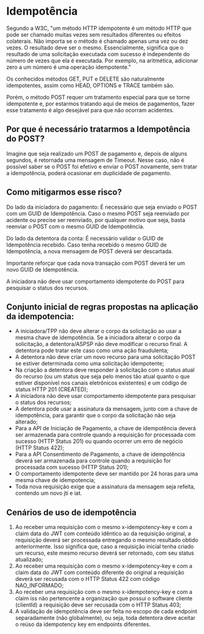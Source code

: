# Idempotência

Segundo a W3C, "um método HTTP idempotente é um método HTTP que pode ser chamado muitas vezes sem resultados diferentes ou efeitos colaterais. Não importa se o método é chamado apenas uma vez ou dez vezes. O resultado deve ser o mesmo. Essencialmente, significa que o resultado de uma solicitação executada com sucesso é independente do número de vezes que ela é executada. Por exemplo, na aritmética, adicionar zero a um número é uma operação idempotente."

Os conhecidos métodos GET, PUT e DELETE são naturalmente idempotentes, assim como HEAD, OPTIONS e TRACE também são.

Porém, o método POST requer um tratamento especial para que se torne idempotente e, por estarmos tratando aqui de meios de pagamentos, fazer esse tratamento é algo desejável para que não ocorram acidentes.

## Por que é necessário tratarmos a Idempotência do POST?

Imagine que seja realizado um POST de pagamento e, depois de alguns segundos, é retornada uma mensagem de Timeout. Nesse caso, não é possível saber se o POST foi efetivo e enviar o POST novamente, sem tratar a idempotência, poderá ocasionar em duplicidade de pagamento.

## Como mitigarmos esse risco?

Do lado da iniciadora do pagamento: É necessário que seja enviado o POST com um GUID de Idempotência. Caso o mesmo POST seja reenviado por acidente ou precise ser reenviado, por qualquer motivo que seja, basta reenviar o POST com o mesmo GUID de Idempotência.

Do lado da detentora da conta: É necessário validar o GUID de Idempotência recebido. Caso tenha recebido o mesmo GUID de Idempotência, a nova mensagem de POST deverá ser descartada.

Importante reforçar que cada nova transação com POST deverá ter um novo GUID de Idempotência.

A iniciadora não deve usar comportamento idempotente do POST para pesquisar o status dos recursos.

## Conjunto inicial de regras propostas na aplicação da idempotencia:

* A iniciadora/TPP não deve alterar o corpo da solicitação ao usar a mesma chave de idempotência. Se a iniciadora alterar o corpo da solicitação, a detentora/ASPSP não deve modificar o recurso final. A detentora pode tratar este caso como uma ação fraudulenta;
* A detentora não deve criar um novo recurso para uma solicitação POST se estiver determinada como uma solicitação idempotente;
* Na criação a detentora deve responder à solicitação com o status atual do recurso (ou um status que seja pelo menos tão atual quanto o que estiver disponível nos canais eletrônicos existentes) e um código de status HTTP 201 (CREATED);
* A iniciadora não deve usar comportamento idempotente para pesquisar o status dos recursos;
* A detentora pode usar a assinatura da mensagem, junto com a chave de idempotência, para garantir que o corpo da solicitação não seja alterado;
* Para a API de Iniciação de Pagamento, a chave de idempotência deverá ser armazenada para controle quando a requisição for processada com sucesso (HTTP Status 201) ou quando ocorrer um erro de negócio (HTTP Status 422);
* Para a API Consentimento de Pagamento, a chave de idempotência deverá ser armazenada para controle quando a requisição for processada com sucesso (HTTP Status 201);
* O comportamento idempotente deve ser mantido por 24 horas para uma mesma chave de idempotencia;
* Toda nova requisição exige que a assinatura da mensagem seja refeita, contendo um novo jti e iat.

## Cenários de uso de idempotência

1. Ao receber uma requisição com o mesmo x-idempotency-key e com a claim data do JWT com conteúdo idêntico ao da requisição original, a requisição deverá ser processada entregando o mesmo resultado obtido anteriormente. Isso significa que, caso a requisição inicial tenha criado um recurso, este mesmo recurso deverá ser retornado, com seu status atualizado;
2. Ao receber uma requisição com o mesmo x-idempotency-key e com a claim data do JWT com conteúdo diferente do original a requisição deverá ser recusada com o HTTP Status 422 com código NAO_INFORMADO;
3. Ao receber uma requisição com o mesmo x-idempotency-key e com a claim iss não pertencente a organização que possui o software cliente (clientId) a requisição deve ser recusada com o HTTP Status 403;
4. A validação de idempotência deve ser feita no escopo de cada endpoint separadamente (não globalmente), ou seja, toda detentora deve aceitar o reúso da idempotency key em endpoints diferentes.
